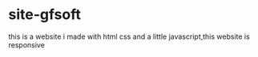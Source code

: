 # site-gfsoft
 this is a website i made with html css and a little javascript,this website is responsive 
